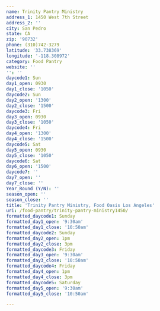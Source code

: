 ```yaml
---
name: Trinity Pantry Ministry
address_1: 1450 West 7th Street
address_2: ''
city: San Pedro
state: CA
zip: '90732'
phone: (310)742-3279
latitude: '33.738369'
longitude: '-118.308972'
category: Food Pantry
website: ''
'': ''
daycode1: Sun
day1_open: 0930
day1_close: '1050'
daycode2: Sun
day2_open: '1300'
day2_close: '1500'
daycode3: Fri
day3_open: 0930
day3_close: '1050'
daycode4: Fri
day4_open: '1300'
day4_close: '1500'
daycode5: Sat
day5_open: 0930
day5_close: '1050'
daycode6: Sat
day6_open: '1500'
daycode7: ''
day7_open: ''
day7_close: ''
Year_Round (Y/N): ''
season_open: ''
season_close: ''
title: 'Trinity Pantry Ministry, Food Oasis Los Angeles'
uri: /food-pantry/trinity-pantry-ministry1450/
formatted_daycode1: Sunday
formatted_day1_open: '9:30am'
formatted_day1_close: '10:50am'
formatted_daycode2: Sunday
formatted_day2_open: 1pm
formatted_day2_close: 3pm
formatted_daycode3: Friday
formatted_day3_open: '9:30am'
formatted_day3_close: '10:50am'
formatted_daycode4: Friday
formatted_day4_open: 1pm
formatted_day4_close: 3pm
formatted_daycode5: Saturday
formatted_day5_open: '9:30am'
formatted_day5_close: '10:50am'

---
```

